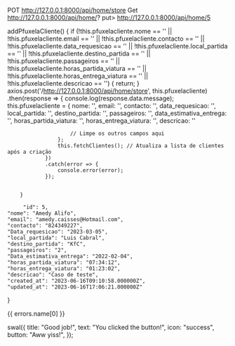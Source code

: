 POT http://127.0.0.1:8000/api/home/store
Get http://127.0.0.1:8000/api/home/?
put> http://127.0.0.1:8000/api/home/5

addPfuxelaCliente() {
if (!this.pfuxelacliente.nome == '' || !this.pfuxelacliente.email == '' || !this.pfuxelacliente.contacto == '' || !this.pfuxelacliente.data_requesicao == '' || !this.pfuxelacliente.local_partida == '' || !this.pfuxelacliente.destino_partida == '' || !this.pfuxelacliente.passageiros == '' || !this.pfuxelacliente.horas_partida_viatura == '' || !this.pfuxelacliente.horas_entrega_viatura == '' || !this.pfuxelacliente.descricao == '') {
return;
}
axios.post('/http://127.0.0.1:8000/api/home/store', this.pfuxelacliente)
.then(response => {
console.log(response.data.message);
this.pfuxelacliente = {
nome: '',
email: '',
contacto: '',
data_requesicao: '',
local_partida: '',
destino_partida: '',
passageiros: '',
data_estimativa_entrega: '',
horas_partida_viatura: '',
horas_entrega_viatura: '',
descricao: ''

                        // Limpe os outros campos aqui
                    };
                    this.fetchClientes(); // Atualiza a lista de clientes após a criação
                })
                .catch(error => {
                    console.error(error);
                });


        }

         "id": 5,
    "nome": "Amedy Alifo",
    "email": "amedy.caisses@Hotmail.com",
    "contacto": "824349227",
    "Data_requesicao": "2023-03-05",
    "local_partida": "Luis Cabral",
    "destino_partida": "KfC",
    "passageiros": "2",
    "Data_estimativa_entrega": "2022-02-04",
    "horas_partida_viatura": "07:34:12",
    "horas_entrega_viatura": "01:23:02",
    "descricao": "Caso de teste",
    "created_at": "2023-06-16T09:10:58.000000Z",
    "updated_at": "2023-06-16T17:06:21.000000Z"

}

 <p v-if="errors.name" class="text-red-500 text-xs italic">{{ errors.name[0] }}</p>


swal({
  title: "Good job!",
  text: "You clicked the button!",
  icon: "success",
  button: "Aww yiss!",
});



